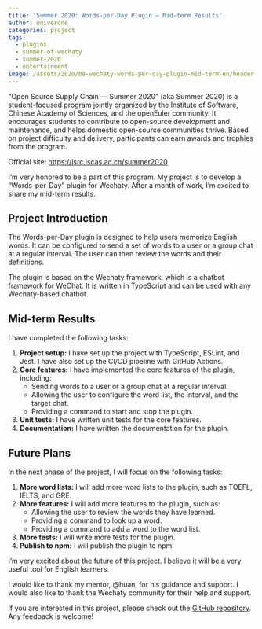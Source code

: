 ```yaml
---
title: 'Summer 2020: Words‑per‑Day Plugin — Mid‑term Results'
author: univerone
categories: project
tags:
  - plugins
  - summer-of-wechaty
  - summer-2020
  - entertainment
image: /assets/2020/08-wechaty-words-per-day-plugin-mid-term-en/header.webp
---
```


“Open Source Supply Chain — Summer 2020” (aka Summer 2020) is a student-focused program jointly organized by the Institute of Software, Chinese Academy of Sciences, and the openEuler community. It encourages students to contribute to open-source development and maintenance, and helps domestic open-source communities thrive. Based on project difficulty and delivery, participants can earn awards and trophies from the program.

Official site: <https://isrc.iscas.ac.cn/summer2020>

I’m very honored to be a part of this program. My project is to develop a “Words-per-Day” plugin for Wechaty. After a month of work, I’m excited to share my mid-term results.

## Project Introduction

The Words-per-Day plugin is designed to help users memorize English words. It can be configured to send a set of words to a user or a group chat at a regular interval. The user can then review the words and their definitions.

The plugin is based on the Wechaty framework, which is a chatbot framework for WeChat. It is written in TypeScript and can be used with any Wechaty-based chatbot.

## Mid-term Results

I have completed the following tasks:

1. **Project setup:** I have set up the project with TypeScript, ESLint, and Jest. I have also set up the CI/CD pipeline with GitHub Actions.
2. **Core features:** I have implemented the core features of the plugin, including:
   * Sending words to a user or a group chat at a regular interval.
   * Allowing the user to configure the word list, the interval, and the target chat.
   * Providing a command to start and stop the plugin.
3. **Unit tests:** I have written unit tests for the core features.
4. **Documentation:** I have written the documentation for the plugin.

## Future Plans

In the next phase of the project, I will focus on the following tasks:

1. **More word lists:** I will add more word lists to the plugin, such as TOEFL, IELTS, and GRE.
2. **More features:** I will add more features to the plugin, such as:
   * Allowing the user to review the words they have learned.
   * Providing a command to look up a word.
   * Providing a command to add a word to the word list.
3. **More tests:** I will write more tests for the plugin.
4. **Publish to npm:** I will publish the plugin to npm.

I’m very excited about the future of this project. I believe it will be a very useful tool for English learners.

I would like to thank my mentor, @huan, for his guidance and support. I would also like to thank the Wechaty community for their help and support.

If you are interested in this project, please check out the [GitHub repository](https://github.com/wechaty/wechaty-words-per-day-plugin). Any feedback is welcome!
